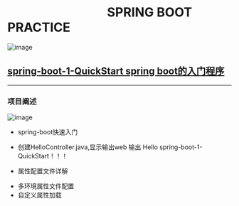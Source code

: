 # &emsp;&emsp;&emsp;&emsp;&emsp;&emsp;&emsp;&emsp;SPRING BOOT PRACTICE
![image](https://github.com/timebusker/spring-boot/raw/master/static/spring-boot.png?raw=true)

## [spring-boot-1-QuickStart spring boot的入门程序](https://github.com/timebusker/spring-boot/tree/master/spring-boot-1-QuickStart/)
----
### 项目阐述
 ![image](https://github.com/timebusker/spring-boot/raw/master/staticspring-boot-1-QuickStart/app-main.png?raw=true)
 + spring-boot快速入门         
  - 创建HelloController.java,显示输出web 输出 Hello spring-boot-1-QuickStart！！！
 + 属性配置文件详解            
  - 多环境属性文件配置
  - 自定义属性加载